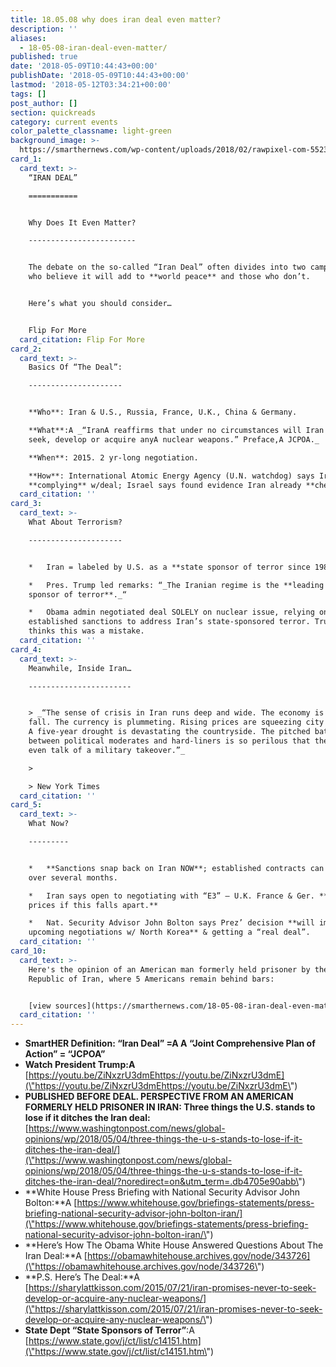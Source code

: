 ```yaml
---
title: 18.05.08 why does iran deal even matter?
description: ''
aliases:
  - 18-05-08-iran-deal-even-matter/
published: true
date: '2018-05-09T10:44:43+00:00'
publishDate: '2018-05-09T10:44:43+00:00'
lastmod: '2018-05-12T03:34:21+00:00'
tags: []
post_author: []
section: quickreads
category: current events
color_palette_classname: light-green
background_image: >-
  https://smarthernews.com/wp-content/uploads/2018/02/rawpixel-com-552390-360x360.jpg
card_1:
  card_text: >-
    “IRAN DEAL”

    ===========


    Why Does It Even Matter?

    ------------------------


    The debate on the so-called “Iran Deal” often divides into two camps: those
    who believe it will add to **world peace** and those who don’t.


    Here’s what you should consider…


    Flip For More
  card_citation: Flip For More
card_2:
  card_text: >-
    Basics Of “The Deal”:

    ---------------------


    **Who**: Iran & U.S., Russia, France, U.K., China & Germany.  

    **What**:A _“IranA reaffirms that under no circumstances will Iran ever
    seek, develop or acquire anyA nuclear weapons.” Preface,A JCPOA._  

    **When**: 2015. 2 yr-long negotiation.  

    **How**: International Atomic Energy Agency (U.N. watchdog) says Iran
    **complying** w/deal; Israel says found evidence Iran already **cheating**.
  card_citation: ''
card_3:
  card_text: >-
    What About Terrorism?

    ---------------------


    *   Iran = labeled by U.S. as a **state sponsor of terror since 1984**.

    *   Pres. Trump led remarks: “_The Iranian regime is the **leading state
    sponsor of terror**._“

    *   Obama admin negotiated deal SOLELY on nuclear issue, relying on
    established sanctions to address Iran’s state-sponsored terror. Trump admin
    thinks this was a mistake.
  card_citation: ''
card_4:
  card_text: >-
    Meanwhile, Inside Iran…

    -----------------------


    > _“The sense of crisis in Iran runs deep and wide. The economy is in free
    fall. The currency is plummeting. Rising prices are squeezing city dwellers.
    A five-year drought is devastating the countryside. The pitched battle
    between political moderates and hard-liners is so perilous that there is
    even talk of a military takeover.”_

    > 

    > New York Times
  card_citation: ''
card_5:
  card_text: >-
    What Now?

    ---------


    *   **Sanctions snap back on Iran NOW**; established contracts can unwind
    over several months.

    *   Iran says open to negotiating with “E3” – U.K. France & Ger. **Watch oil
    prices if this falls apart.**

    *   Nat. Security Advisor John Bolton says Prez’ decision **will impact
    upcoming negotiations w/ North Korea** & getting a “real deal”.
  card_citation: ''
card_10:
  card_text: >-
    Here's the opinion of an American man formerly held prisoner by the Islamic
    Republic of Iran, where 5 Americans remain behind bars:


    [view sources](https://smarthernews.com/18-05-08-iran-deal-even-matter/)
  card_citation: ''
---
```

*   **SmartHER Definition: “Iran Deal” =A A “Joint Comprehensive Plan of Action” = “JCPOA”**
*   **Watch President Trump:A** [https://youtu.be/ZiNxzrU3dmEhttps://youtu.be/ZiNxzrU3dmE](\"https://youtu.be/ZiNxzrU3dmEhttps://youtu.be/ZiNxzrU3dmE\")
*   **PUBLISHED BEFORE DEAL. PERSPECTIVE FROM AN AMERICAN FORMERLY HELD PRISONER IN IRAN: Three things the U.S. stands to lose if it ditches the Iran deal:** [https://www.washingtonpost.com/news/global-opinions/wp/2018/05/04/three-things-the-u-s-stands-to-lose-if-it-ditches-the-iran-deal/](\"https://www.washingtonpost.com/news/global-opinions/wp/2018/05/04/three-things-the-u-s-stands-to-lose-if-it-ditches-the-iran-deal/?noredirect=on&utm_term=.db4705e90abb\")
*   **White House Press Briefing with National Security Advisor John Bolton:**A [https://www.whitehouse.gov/briefings-statements/press-briefing-national-security-advisor-john-bolton-iran/](\"https://www.whitehouse.gov/briefings-statements/press-briefing-national-security-advisor-john-bolton-iran/\")
*   **Here’s How The Obama White House Answered Questions About The Iran Deal:**A [https://obamawhitehouse.archives.gov/node/343726](\"https://obamawhitehouse.archives.gov/node/343726\")
*   **P.S. Here’s The Deal:**A [https://sharylattkisson.com/2015/07/21/iran-promises-never-to-seek-develop-or-acquire-any-nuclear-weapons/](\"https://sharylattkisson.com/2015/07/21/iran-promises-never-to-seek-develop-or-acquire-any-nuclear-weapons/\")
*   **State Dept “State Sponsors of Terror”**:A [https://www.state.gov/j/ct/list/c14151.htm](\"https://www.state.gov/j/ct/list/c14151.htm\")